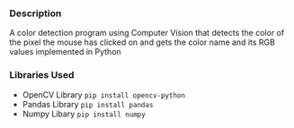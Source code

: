 ### Description 
A color detection program using Computer Vision that detects the color of the pixel the mouse has clicked on and gets the color name and its RGB values implemented in Python

### Libraries Used
  * OpenCV Library `pip install opencv-python`
  * Pandas Library `pip install pandas`
  * Numpy Libary   `pip install numpy`